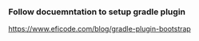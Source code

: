 ### Follow docuemntation to setup gradle plugin
https://www.eficode.com/blog/gradle-plugin-bootstrap
